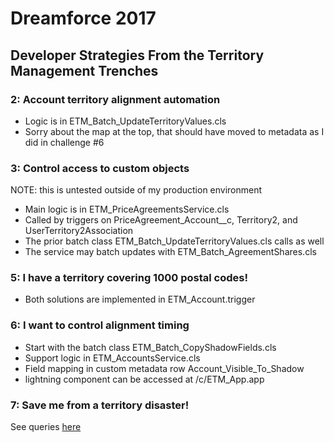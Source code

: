# Dreamforce 2017
## Developer Strategies From the Territory Management Trenches

### 2: Account territory alignment automation

- Logic is in ETM_Batch_UpdateTerritoryValues.cls
- Sorry about the map at the top, that should have moved to metadata as I did in challenge #6

### 3: Control access to custom objects

NOTE: this is untested outside of my production environment

- Main logic is in ETM_PriceAgreementsService.cls
- Called by triggers on PriceAgreement_Account__c, Territory2, and UserTerritory2Association
- The prior batch class ETM_Batch_UpdateTerritoryValues.cls calls as well
- The service may batch updates with ETM_Batch_AgreementShares.cls

### 5: I have a territory covering 1000 postal codes!

- Both solutions are implemented in ETM_Account.trigger

### 6: I want to control alignment timing

- Start with the batch class ETM_Batch_CopyShadowFields.cls
- Support logic in ETM_AccountsService.cls
- Field mapping in custom metadata row Account_Visible_To_Shadow
- lightning component can be accessed at /c/ETM_App.app

### 7: Save me from a territory disaster!

See queries [here](./territory%20backup%20queries.md)

